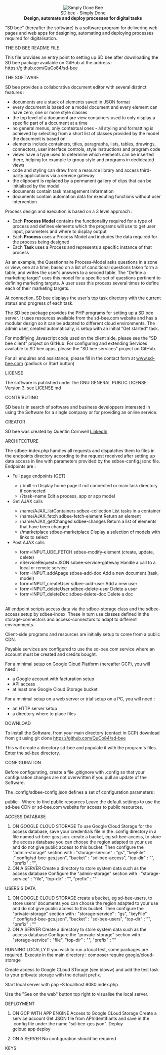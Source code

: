 
<p align="center">
<img src="https://www.sd-bee.com/upload/O0W1b3s20_logosite.png" alt="Simply Done Bee" /><br>
SD bee - Simply Done<br>
<strong>Design, automate and deploy processes for digital tasks</strong>
</p>

"SD bee" (hereafter the software) is a software program for delivering web pages and web apps for designing, automating and deploying processes required for digitalisation.

THE SD BEE README FILE

This file provides an entry point to setting up SD bee after downloading the SD bee package available on GitHub at the address : https://github.com/QuCo84/sd-bee

THE SOFTWARE

SD bee provides a collaborative document editor with several distinct features :
<ul>
  <li>documents are a stack of elements saved in JSON format</li>
  <li>every document is based on a model document and every element can have zero, one or more style classes</li>
  <li>the top level of a document are view containers used to only display a specific part of a document at a time</li>
  <li>no general menus, only contextual ones - all styling and formatting is achieved by selecting from a short list of classes provided by the model the document is based on</li>
  <li>elements include containers, titles, paragraphs, lists, tables, drawings, connectors, user interface controls, style instructions and program code</li>
  <li>views have a type used to determine which elements can be inserted there, helping for example to group style and programs in dedidcated views</li>
  <li>code and styling can draw from a resource library and access third-party applications via a service gateway</li>
  <li>the clipboard is replaced by a permanent gallery of clips that can be initialised by the model</li>
  <li>documents contain task management information</li>
  <li>documents contain automation data for executing functions without user intervention</li>
</ul>

Process design and execution is based on a 3 level approach :
<ul>
  <li>Each <strong>Process Model</strong> contains the functionality required for a type of process and defines elements which the programs will use to get user input, parameters and where to display output</li>
  <li>Each <strong>Process</strong> uses a Process Model and includes the data required for the process being designed</li>
  <li>Each <strong>Task</strong> uses a Process and represents a specific instance of that process</li>
</ul>

As an example, the Questionnaire Process-Model asks questions in a zone or view, one at a time, based on a list of conditional questions taken form a table, and writes the user's answers to a second table. The "Define a marketing target" uses this model for a specific set of questions pertinent to defining marketing targets. A user uses this process several times to define each of their marketing targets.

At connection, SD bee displays the user's top task directory with the current status and progress of each task.

The SD bee package provides the PHP programs for setting up a SD bee server. It uses resources available from the sd-bee.com website and has a modular design so it can be adapted to different cloud environments.
The admin user, created automatically, is setup with an initial "Get started" task.

For modifiying Javascript code used on the client side, please see the "SD bee client" project on GitHub.
For configuring and extending Services available to SD bee apps, please the "SD bee services" project on GitHub.

For all enquires and assistance, please fill in the contact form at www.sd-bee.com (padlock or Start button)

LICENSE

The software is published under the GNU GENERAL PUBLIC LICENSE Version 3.
see LICENSE.md

CONTRIBUTING

SD bee is in search of software and business developpers interested in using the Software for a single company or for providing an online service.

CREATOR

SD bee was created by Quentin Cornwell
[LinkedIn](https://www.linkedin.com/in/quentin-cornwell-895b0a/)

ARCHITECTURE

The sdbee-index.php handles all requests and dispatches them to files in the endpoints directory according to the request received after setting up data access in line with parameters provided by the sdbee-config.jsonc file. Endpoints are :
    <ul><li>Full page endpoints (GET)</li>
        <ul><li>/ built-in  Display home page if not connected or main task directory if connected</li>
        <li>/?task=name    Edit a process, app or app model</li></ul>
    <li>Get AJAX calls</li>
        <ul><li>/name/AJAX_listContainers sdbee-collection List tasks in a container</li>
        <li>/name/AJAX_fetch sdbee-fetch-element Return an element</li>
        <li>/name/AJAX_getChanged sdbee-changes Return a list of elements that have been changed</li>
        <li>//marketplace sdbee-marketplace Display a selection of models with links to select</li></ul>
    <li>Post AJAX calls</li>
        <ul><li>form=INPUT_UDE_FETCH sdbee-modify-element (create, update, delete)</li>
        <li>nServiceRequest=JSON sdbee-service-gateway Handle a call to a local or remote service</li>
        <li>form=INPUT_addApage sdbee-add-doc Add a new document (task, model)</li>
        <li>form=INPUT_createUser sdbee-add-user Add a new user</li>
        <li>form=INPUT_deleteUser sdbee-delete-user Delete a user</li>
        <li>form=INPUT_deleteDoc sdbee-delete-doc Delete a doc</li></ul>       
      </ul>
All endpoint scripts access data via the sdbee-storage class and the sdbee-access setup by sdbee-index.  These in turn use classes defined in the storage-connectors and access-connectors to adapt to different environments. 

Client-side programs and resources are initially setup to come from a public CDN.

Payable services are configured to use the sd-bee.com service where an account must be created and credits bought.

For a minimal setup on Google Cloud Platform (hereafter GCP), you will need :
- a Google account with facturation setup
- API access 
- at least one Google Cloud Storage bucket

For a minimal setup on a web server or trial setup on a PC, you will need :
- an HTTP server setup
- a directory where to place files

DOWNLOAD

To install the Software, from your main directory (contact in GCP) download from git using
git clone https://github.com/QuCo84/sd-bee

This will create a directory sd-bee and populate it with the program's files.
Enter the sd-bee directory.

CONFIGURATION

Before configurating, create a file .gitignore with .config so that your configuration changes are not overwritten if you pull an update of the Software.

The .config/sdbee-config.json defines a set of configuration parameters :

public - Where to find public resources
Leave the default settings to use the sd-bee CDN or sd-bee.com website for access to public resources.

ACCESS DATABASE
 1) ON GOOGLE CLOUD STORAGE
  To use Google Cloud Storage for the access database, 
    save your credentials file in the .config directory in a file named sd-bee-gcs.json.
    create a bucket, eg sd-bee-access, to store the access database
      you can choose the region adapted to your use and do not give public access to this bucket.
  Then configure the "admin-storage" section with :
    "storage-service" : "gs",
    "keyFile" :".config/sd-bee-gcs.json",
    "bucket" : "sd-bee-access",
    "top-dir" : "",
    "prefix" : "",
 2) ON A SERVER
    Create a directory to store system data such as the access database
    Configure the "admin-storage" section with :
      "storage-service" : "file",
      "top-dir" : "<full path to the directory>", 
      "prefix" : ""

USERS'S DATA
  1) ON GOOGLE CLOUD STORAGE
    create a bucket, eg sd-bee-users, to store users' documents
     you can choose the region adapted to your use and do not give public access to this bucket.
    Then configure the "private-storage" section with :
      "storage-service" : "gs",
      "keyFile" :".config/sd-bee-gcs.json",
      "bucket" : "sd-bee-users",
      "top-dir" : "",
      "prefix" : ""
  2) ON A SERVER
    Create a directory to store system data such as the access database
    Configure the "provate-storage" section with :
      "storage-service" : "file",
      "top-dir" : "<full path to the directory>", 
      "prefix" : ""

RUNNING LOCALLY
If you wish to run a local test, some packages are required. Execute in the main directory :
   composer require google/cloud-storage

Create access to Google CLoud STorage (see bloww) and add the test task to your pribvate storage with the default prefix.

Start local server with 
php -S localhost:8080 index.php

Use the "See on the web" button top right to visualise the local server.

DEPLOYMENT

1) ON GCP WITH APP ENGINE
Access to Google CLoud Storage
  Create a service account
  Get JSON file from API/Identifiants and save in the .config file under the name "sd-bee-gcs.json".
Deploy  
  gcloud app deploy 

2) ON A SERVER
No configuration should be required

KEYS
